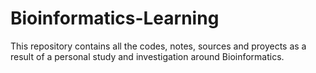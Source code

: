 # Bioinformatics-Learning
This repository contains all the codes, notes, sources and proyects as a result of a personal study and investigation around Bioinformatics.
